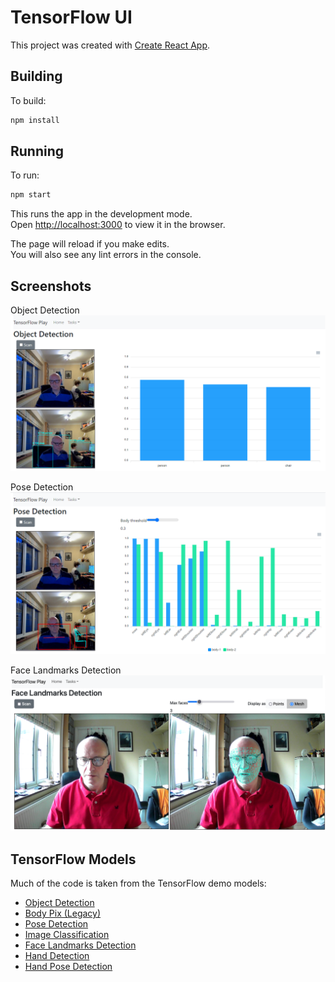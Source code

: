 # TensorFlow UI

This project was created with [Create React App](https://github.com/facebook/create-react-app).

## Building

To build:
```bash
npm install
```

## Running

To run:
```bash
npm start
```

This runs the app in the development mode.\
Open [http://localhost:3000](http://localhost:3000) to view it in the browser.

The page will reload if you make edits.\
You will also see any lint errors in the console.

## Screenshots

Object Detection
![alt text](./screenshots/tensorflow-object-detection.png "Object Detection")

Pose Detection
![alt text](./screenshots/tensorflow-pose-detection.png "Pose Detection")

Face Landmarks Detection
![alt text](./screenshots/tensorflow-face-landmarks.png "Face Landmarks Detection")


## TensorFlow Models
Much of the code is taken from the TensorFlow demo models:

- [Object Detection](https://github.com/tensorflow/tfjs-models/tree/master/coco-ssd)
- [Body Pix (Legacy)](https://github.com/tensorflow/tfjs-models/tree/master/body-pix)
- [Pose Detection](https://github.com/tensorflow/tfjs-models/tree/master/posenet)
- [Image Classification](https://github.com/tensorflow/tfjs-models/tree/master/mobilenet)
- [Face Landmarks Detection](https://github.com/tensorflow/tfjs-models/tree/master/face-landmarks-detection)
- [Hand Detection](https://github.com/tensorflow/tfjs-models/tree/master/handpose)
- [Hand Pose Detection](https://github.com/tensorflow/tfjs-models/tree/master/hand-pose-detection)




